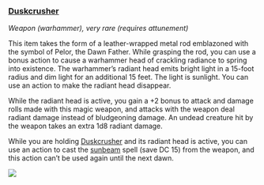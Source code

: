 ### [Duskcrusher](https://www.dndbeyond.com/magic-items/duskcrusher)

_Weapon (warhammer), very rare (requires attunement)_

This item takes the form of a leather-wrapped metal rod emblazoned with the symbol of Pelor, the Dawn Father. While grasping the rod, you can use a bonus action to cause a warhammer head of crackling radiance to spring into existence. The warhammer’s radiant head emits bright light in a 15-foot radius and dim light for an additional 15 feet. The light is sunlight. You can use an action to make the radiant head disappear.

While the radiant head is active, you gain a +2 bonus to attack and damage rolls made with this magic weapon, and attacks with the weapon deal radiant damage instead of bludgeoning damage. An undead creature hit by the weapon takes an extra 1d8 radiant damage.

While you are holding [Duskcrusher](https://www.dndbeyond.com/magic-items/duskcrusher) and its radiant head is active, you can use an action to cast the [sunbeam](https://www.dndbeyond.com/spells/sunbeam) spell (save DC 15) from the weapon, and this action can’t be used again until the next dawn.

[![](https://media.dndbeyond.com/compendium-images/egtw/yDOyqyOocErRgYJK/06-04.png)](https://media.dndbeyond.com/compendium-images/egtw/yDOyqyOocErRgYJK/06-04.png)